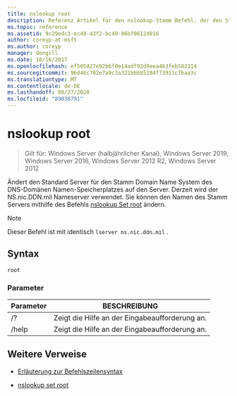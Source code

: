 ```yaml
---
title: nslookup root
description: Referenz Artikel für den nslookup-Stamm Befehl, der den Standard Server auf den Server für den Stamm des Domänen Namespace der Domain Name System (DNS) ändert.
ms.topic: reference
ms.assetid: 9c29edc3-ec49-43f2-bc49-86bf0612d816
author: coreyp-at-msft
ms.author: coreyp
manager: dongill
ms.date: 10/16/2017
ms.openlocfilehash: ef505427e92b6f0e14adf92d9eea463feb582314
ms.sourcegitcommit: 96d46c702e7a9c3a321bbbb5284f73911c7baa3c
ms.translationtype: MT
ms.contentlocale: de-DE
ms.lasthandoff: 08/27/2020
ms.locfileid: "89038791"
---
```

# <a name="nslookup-root"></a>nslookup root

> Gilt für: Windows Server (halbjährlicher Kanal), Windows Server 2019, Windows Server 2016, Windows Server 2012 R2, Windows Server 2012

Ändert den Standard Server für den Stamm Domain Name System des DNS-Domänen Namen-Speicherplatzes auf den Server. Derzeit wird der NS.nic.DDN.mil Nameserver verwendet. Sie können den Namen des Stamm Servers mithilfe des Befehls [nslookup Set root](nslookup-set-root.md) ändern.

> [!NOTE]
> Dieser Befehl ist mit identisch `lserver ns.nic.ddn.mil` .

## <a name="syntax"></a>Syntax

```
root
```

### <a name="parameters"></a>Parameter

| Parameter | BESCHREIBUNG |
| --------- | ----------- |
| /? | Zeigt die Hilfe an der Eingabeaufforderung an. |
| /help | Zeigt die Hilfe an der Eingabeaufforderung an. |

## <a name="additional-references"></a>Weitere Verweise

- [Erläuterung zur Befehlszeilensyntax](command-line-syntax-key.md)

- [nslookup set root](nslookup-set-root.md)

